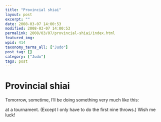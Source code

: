 ```yaml
---
title: "Provincial shiai"
layout: post
excerpt: ""
date: 2008-03-07 14:00:53
modified: 2008-03-07 14:00:53
permalink: 2008/03/07/provincial-shiai/index.html
featured_img: 
wpid: 414
taxonomy_terms_all: ["Judo"]
post_tag: []
category: ["Judo"]
tags: post
---
```


# Provincial shiai

Tomorrow, sometime, I’ll be doing something very much like this:

at a tournament. (Except I only have to do the first nine throws.) Wish me luck!